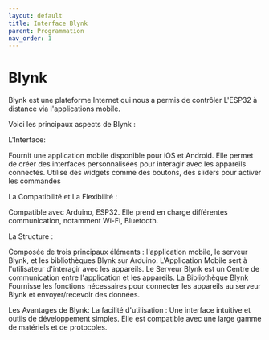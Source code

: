 ```yaml
---
layout: default
title: Interface Blynk
parent: Programmation
nav_order: 1
---
```

# Blynk

Blynk est une plateforme Internet qui nous a permis de contrôler L'ESP32 à distance via l'applications mobile. 

Voici les principaux aspects de Blynk :

L'Interface:

Fournit une application mobile disponible pour iOS et Android.
Elle permet de créer des interfaces personnalisées pour interagir avec les appareils connectés.
Utilise des widgets comme des boutons, des sliders pour activer les commandes

La Compatibilité et La Flexibilité :

Compatible avec Arduino, ESP32. Elle prend en charge différentes communication, notamment Wi-Fi, Bluetooth.


La Structure :

Composée de trois principaux éléments : l'application mobile, le serveur Blynk, et les bibliothèques Blynk sur Arduino.
L'Application Mobile sert à  l'utilisateur d'interagir avec les appareils.
Le Serveur Blynk est un Centre de communication entre l'application et les appareils. 
La Bibliothèque Blynk Fournisse les fonctions nécessaires pour connecter les appareils au serveur Blynk et envoyer/recevoir des données.


Les Avantages de Blynk:
La facilité d'utilisation : Une interface intuitive et outils de développement simples. Elle est compatible avec une large gamme de matériels et de protocoles.



